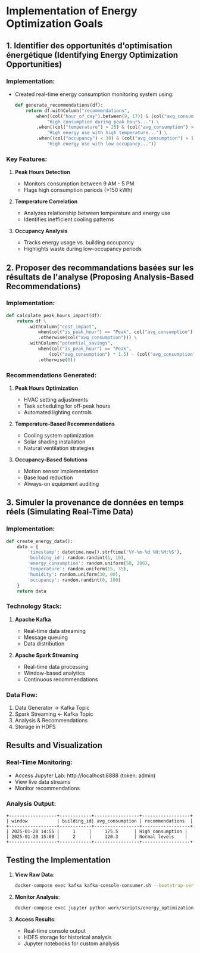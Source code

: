 # Implementation of Energy Optimization Goals

## 1. Identifier des opportunités d'optimisation énergétique (Identifying Energy Optimization Opportunities)

### Implementation:
- Created real-time energy consumption monitoring system using:
  ```python
  def generate_recommendations(df):
      return df.withColumn("recommendations",
          when((col("hour_of_day").between(9, 17)) & (col("avg_consumption") > 150),
              "High consumption during peak hours...") \
          .when((col("temperature") > 25) & (col("avg_consumption") > 130),
              "High energy use with high temperature...") \
          .when((col("occupancy") < 30) & (col("avg_consumption") > 100),
              "High energy use with low occupancy..."))
  ```

### Key Features:
1. **Peak Hours Detection**
   - Monitors consumption between 9 AM - 5 PM
   - Flags high consumption periods (>150 kWh)

2. **Temperature Correlation**
   - Analyzes relationship between temperature and energy use
   - Identifies inefficient cooling patterns

3. **Occupancy Analysis**
   - Tracks energy usage vs. building occupancy
   - Highlights waste during low-occupancy periods

## 2. Proposer des recommandations basées sur les résultats de l'analyse (Proposing Analysis-Based Recommendations)

### Implementation:
```python
def calculate_peak_hours_impact(df):
    return df \
        .withColumn("cost_impact", 
            when(col("is_peak_hour") == "Peak", col("avg_consumption") * 1.5)
            .otherwise(col("avg_consumption"))) \
        .withColumn("potential_savings",
            when(col("is_peak_hour") == "Peak", 
                (col("avg_consumption") * 1.5) - (col("avg_consumption") * 0.8))
            .otherwise(0))
```

### Recommendations Generated:
1. **Peak Hours Optimization**
   - HVAC setting adjustments
   - Task scheduling for off-peak hours
   - Automated lighting controls

2. **Temperature-Based Recommendations**
   - Cooling system optimization
   - Solar shading installation
   - Natural ventilation strategies

3. **Occupancy-Based Solutions**
   - Motion sensor implementation
   - Base load reduction
   - Always-on equipment auditing

## 3. Simuler la provenance de données en temps réels (Simulating Real-Time Data)

### Implementation:
```python
def create_energy_data():
    data = {
        'timestamp': datetime.now().strftime('%Y-%m-%d %H:%M:%S'),
        'building_id': random.randint(1, 10),
        'energy_consumption': random.uniform(50, 200),
        'temperature': random.uniform(15, 35),
        'humidity': random.uniform(30, 80),
        'occupancy': random.randint(0, 100)
    }
    return data
```

### Technology Stack:
1. **Apache Kafka**
   - Real-time data streaming
   - Message queuing
   - Data distribution

2. **Apache Spark Streaming**
   - Real-time data processing
   - Window-based analytics
   - Continuous recommendations

### Data Flow:
1. Data Generator → Kafka Topic
2. Spark Streaming ← Kafka Topic
3. Analysis & Recommendations
4. Storage in HDFS

## Results and Visualization

### Real-Time Monitoring:
- Access Jupyter Lab: http://localhost:8888 (token: admin)
- View live data streams
- Monitor recommendations

### Analysis Output:
```
+------------------+------------+-----------------+------------------+
| window           | building_id| avg_consumption | recommendations  |
+------------------+------------+-----------------+------------------+
| 2025-01-20 14:55 |     1     |     175.5      | High consumption |
| 2025-01-20 15:00 |     2     |     120.3      | Normal levels    |
+------------------+------------+-----------------+------------------+
```

## Testing the Implementation

1. **View Raw Data**:
   ```bash
   docker-compose exec kafka kafka-console-consumer.sh --bootstrap-server localhost:9092 --topic energy_data
   ```

2. **Monitor Analysis**:
   ```bash
   docker-compose exec jupyter python work/scripts/energy_optimization_analysis.py
   ```

3. **Access Results**:
   - Real-time console output
   - HDFS storage for historical analysis
   - Jupyter notebooks for custom analysis
